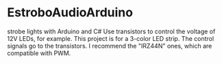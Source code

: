 # EstroboAudioArduino
 strobe lights with Arduino and C#
Use transistors to control the voltage of 12V LEDs, for example. This project is for a 3-color LED strip. The control signals go to the transistors. I recommend the "IRZ44N" ones, which are compatible with PWM.

